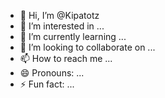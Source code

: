 - 👋 Hi, I’m @Kipatotz
- 👀 I’m interested in ...
- 🌱 I’m currently learning ...
- 💞️ I’m looking to collaborate on ...
- 📫 How to reach me ...
- 😄 Pronouns: ...
- ⚡ Fun fact: ...

<!---
Kipatotz/Kipatotz is a ✨ special ✨ repository because its `README.md` (this file) appears on your GitHub profile.
You can click the Preview link to take a look at your changes.
--->
